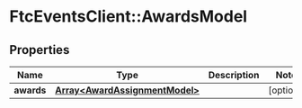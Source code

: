# FtcEventsClient::AwardsModel

## Properties
Name | Type | Description | Notes
------------ | ------------- | ------------- | -------------
**awards** | [**Array&lt;AwardAssignmentModel&gt;**](AwardAssignmentModel.md) |  | [optional] 

